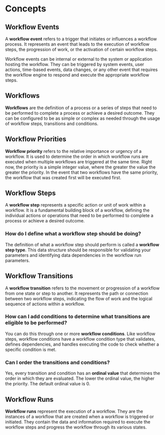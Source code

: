 # Concepts

## Workflow Events

A **workflow event** refers to a trigger that initiates or influences a workflow process. It represents an event that
leads to the execution of workflow steps, the progression of work, or the activation of certain workflow steps.

Workflow events can be internal or external to the system or application hosting the workflow. They can be triggered by system events, user actions, time-based events, data changes, or any other event that requires the workflow engine to respond and execute the appropriate workflow steps.

## Workflows

**Workflows** are the definition of a process or a series of steps that need to be performed to complete a process or
achieve a desired outcome. They can be configured to be as simple or complex as needed through the usage of workflow
steps, transitions and conditions.

## Workflow Priorities

**Workflow priority** refers to the relative importance or urgency of a workflow. It is used to determine the order in
which workflow runs are executed when multiple workflows are triggered at the same time.  Right now, the priority is
a simple integer value, where the greater the value the greater the priority.  In the event that two workflows have
the same priority, the workflow that was created first will be executed first.


## Workflow Steps

A **workflow step** represents a specific action or unit of work within a workflow. It is a fundamental building block 
of a workflow, defining the individual actions or operations that need to be performed to complete a process or achieve a desired outcome.

### How do I define what a workflow step should be doing?

The definition of what a workflow step should perform is called a **workflow step type**. This data structure should be 
responsible for validating your parameters and identifying data dependencies in the workflow run parameters.

## Workflow Transitions

A **workflow transition** refers to the movement or progression of a workflow from one state or step to another. It 
represents the path or connection between two workflow steps, indicating the flow of work and the logical sequence of actions within a workflow.

### How can I add conditions to determine what transitions are eligible to be performed?

You can do this through one or more **workflow conditions**. Like workflow steps, workflow conditions have a workflow 
condition type that validates, defines dependencies, and handles executing the code to check whether a specific condition is met.

### Can I order the transitions and conditions?

Yes, every transition and condition has an **ordinal value** that determines the order in which they are
evaluated. The lower the ordinal value, the higher the priority. The default ordinal value is 0.


## Workflow Runs

**Workflow runs** represent the execution of a workflow. They are the instances of a workflow that are created when a 
workflow is triggered or initiated. They contain the data and information required to execute the workflow steps and progress the workflow through its various states.



